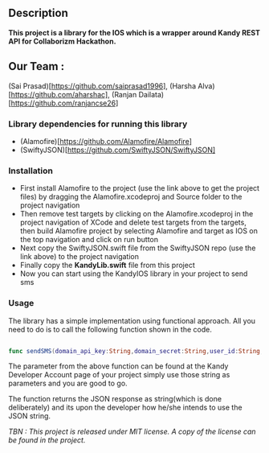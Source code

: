 ## Description
**This project is a library for the IOS which is a wrapper around Kandy REST API for Collaborizm Hackathon.**


## Our Team : 
(Sai Prasad)[https://github.com/saiprasad1996], (Harsha Alva)[https://github.com/aharshac], (Ranjan Dailata)[https://github.com/ranjancse26]

### Library dependencies for running this library
- (Alamofire)[https://github.com/Alamofire/Alamofire]
- (SwiftyJSON)[https://github.com/SwiftyJSON/SwiftyJSON]

### Installation
* First install Alamofire to the project (use the link above to get the project files) by dragging the Alamofire.xcodeproj and Source folder to the project navigation
* Then remove test targets by clicking on the Alamofire.xcodeproj in the project navigation of XCode and delete test targets from the targets, then build Alamofire project by selecting Alamofire and target as IOS on the top navigation and click on run button  
* Next copy the SwiftyJSON.swift file from the SwiftyJSON repo (use the link above) to the project navigation
* Finally copy the **KandyLib.swift** file from this project
* Now you can start using the KandyIOS library in your project to send sms

### Usage
The library has a simple implementation using functional approach. All you need to do is to call the following function shown in the code.

```swift

func sendSMS(domain_api_key:String,domain_secret:String,user_id:String,source:String,destination:String,message:String) -> String {...}

```

The parameter from the above function can be found at the Kandy Developer Account page of your project simply use those string as parameters and you are good to go.

The function returns the JSON response as string(which is done deliberately) and its upon the developer how he/she intends to use the JSON string.

*TBN : This project is released under MIT license. A copy of the license can be found in the project.*
